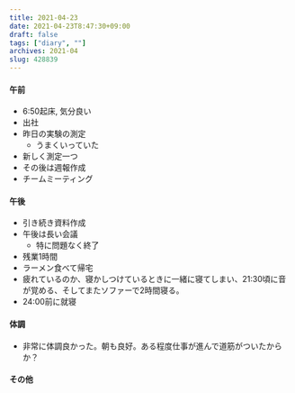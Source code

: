 ```yaml
---
title: 2021-04-23
date: 2021-04-23T8:47:30+09:00
draft: false
tags: ["diary", ""]
archives: 2021-04
slug: 428839
---
```

#### 午前
- 6:50起床, 気分良い
- 出社
- 昨日の実験の測定
  - うまくいっていた
- 新しく測定一つ
- その後は週報作成
- チームミーティング
#### 午後
- 引き続き資料作成
- 午後は長い会議
  - 特に問題なく終了
- 残業1時間
- ラーメン食べて帰宅
- 疲れているのか、寝かしつけているときに一緒に寝てしまい、21:30頃に音が覚める、そしてまたソファーで2時間寝る。
- 24:00前に就寝
#### 体調
- 非常に体調良かった。朝も良好。ある程度仕事が進んで道筋がついたからか？
#### その他
